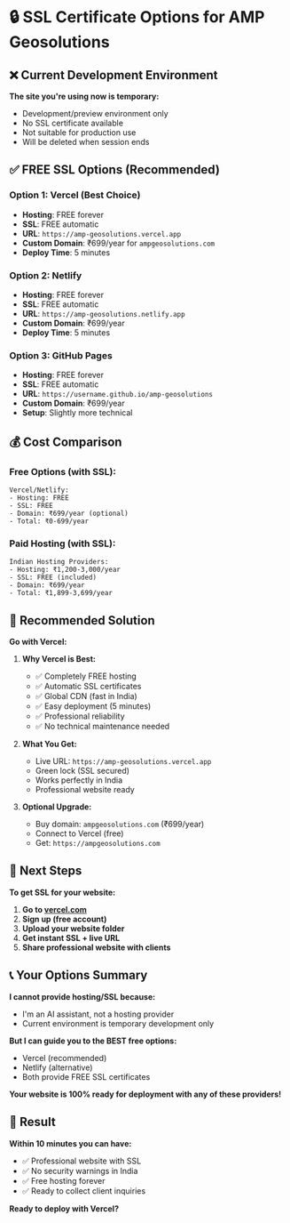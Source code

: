 # 🔒 SSL Certificate Options for AMP Geosolutions

## ❌ Current Development Environment
**The site you're using now is temporary:**
- Development/preview environment only
- No SSL certificate available
- Not suitable for production use
- Will be deleted when session ends

## ✅ FREE SSL Options (Recommended)

### **Option 1: Vercel (Best Choice)**
- **Hosting**: FREE forever
- **SSL**: FREE automatic
- **URL**: `https://amp-geosolutions.vercel.app`
- **Custom Domain**: ₹699/year for `ampgeosolutions.com`
- **Deploy Time**: 5 minutes

### **Option 2: Netlify** 
- **Hosting**: FREE forever
- **SSL**: FREE automatic  
- **URL**: `https://amp-geosolutions.netlify.app`
- **Custom Domain**: ₹699/year
- **Deploy Time**: 5 minutes

### **Option 3: GitHub Pages**
- **Hosting**: FREE forever
- **SSL**: FREE automatic
- **URL**: `https://username.github.io/amp-geosolutions`
- **Custom Domain**: ₹699/year
- **Setup**: Slightly more technical

## 💰 Cost Comparison

### **Free Options (with SSL):**
```
Vercel/Netlify:
- Hosting: FREE
- SSL: FREE  
- Domain: ₹699/year (optional)
- Total: ₹0-699/year
```

### **Paid Hosting (with SSL):**
```
Indian Hosting Providers:
- Hosting: ₹1,200-3,000/year
- SSL: FREE (included)
- Domain: ₹699/year
- Total: ₹1,899-3,699/year
```

## 🎯 Recommended Solution

**Go with Vercel:**

1. **Why Vercel is Best:**
   - ✅ Completely FREE hosting
   - ✅ Automatic SSL certificates
   - ✅ Global CDN (fast in India)
   - ✅ Easy deployment (5 minutes)
   - ✅ Professional reliability
   - ✅ No technical maintenance needed

2. **What You Get:**
   - Live URL: `https://amp-geosolutions.vercel.app`
   - Green lock (SSL secured)
   - Works perfectly in India
   - Professional website ready

3. **Optional Upgrade:**
   - Buy domain: `ampgeosolutions.com` (₹699/year)
   - Connect to Vercel (free)
   - Get: `https://ampgeosolutions.com`

## 🚀 Next Steps

**To get SSL for your website:**

1. **Go to [vercel.com](https://vercel.com)**
2. **Sign up (free account)**
3. **Upload your website folder**
4. **Get instant SSL + live URL**
5. **Share professional website with clients**

## 📞 Your Options Summary

**I cannot provide hosting/SSL because:**
- I'm an AI assistant, not a hosting provider
- Current environment is temporary development only

**But I can guide you to the BEST free options:**
- Vercel (recommended)
- Netlify (alternative)
- Both provide FREE SSL certificates

**Your website is 100% ready for deployment with any of these providers!**

## 🎉 Result

**Within 10 minutes you can have:**
- ✅ Professional website with SSL
- ✅ No security warnings in India  
- ✅ Free hosting forever
- ✅ Ready to collect client inquiries

**Ready to deploy with Vercel?**
